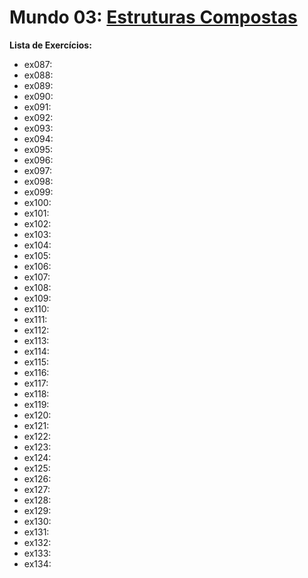 # **Mundo 03**: [Estruturas Compostas](https://www.youtube.com/watch?v=0LB3FSfjvao&list=PLHz_AreHm4dksnH2jVTIVNviIMBVYyFnH)

**Lista de Exercícios:**

   - ex087:
   - ex088:
   - ex089:
   - ex090:
   - ex091:
   - ex092:
   - ex093:
   - ex094:
   - ex095:
   - ex096:
   - ex097:
   - ex098:
   - ex099:
   - ex100:
   - ex101:
   - ex102:
   - ex103:
   - ex104:
   - ex105:
   - ex106:
   - ex107:
   - ex108:
   - ex109:
   - ex110:
   - ex111:
   - ex112:
   - ex113:
   - ex114:
   - ex115:
   - ex116:
   - ex117:
   - ex118:
   - ex119:
   - ex120:
   - ex121:
   - ex122:
   - ex123:
   - ex124:
   - ex125:
   - ex126:
   - ex127:
   - ex128:
   - ex129:
   - ex130:
   - ex131:
   - ex132:
   - ex133:
   - ex134:
